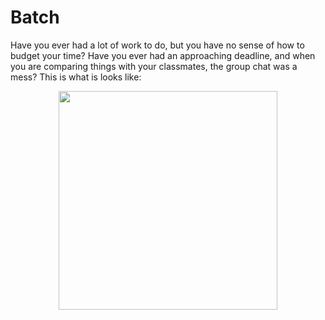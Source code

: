 # Batch

Have you ever had a lot of work to do, but you have no sense of how to budget your time? Have you ever had an approaching deadline, and when you are comparing things with your classmates, the group chat was a mess? This is what is looks like:

<p align="center">
  <img src="enghacks/master/other/path/to/unorganizedchat.jpg" width="350"/>
</p>

